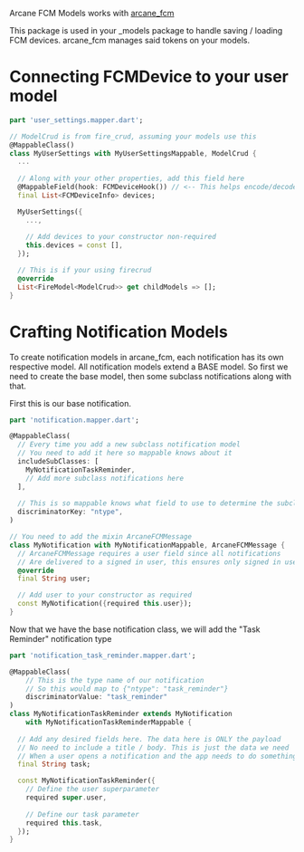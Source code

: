 Arcane FCM Models works with [arcane_fcm](https://pub.dev/packages/arcane_fcm)

This package is used in your _models package to handle saving / loading FCM devices. arcane_fcm manages said tokens on your models.

# Connecting FCMDevice to your user model
```dart
part 'user_settings.mapper.dart';

// ModelCrud is from fire_crud, assuming your models use this
@MappableClass()
class MyUserSettings with MyUserSettingsMappable, ModelCrud {
  ...
  
  // Along with your other properties, add this field here
  @MappableField(hook: FCMDeviceHook()) // <-- This helps encode/decode with dart mappable
  final List<FCMDeviceInfo> devices;

  MyUserSettings({
    ...,
    
    // Add devices to your constructor non-required
    this.devices = const [],
  });

  // This is if your using firecrud
  @override
  List<FireModel<ModelCrud>> get childModels => [];
}
```

# Crafting Notification Models
To create notification models in arcane_fcm, each notification has its own respective model. All notification models extend a BASE model. So first we need to create the base model, then some subclass notifications along with that.

First this is our base notification.
```dart
part 'notification.mapper.dart';

@MappableClass(
  // Every time you add a new subclass notification model
  // You need to add it here so mappable knows about it
  includeSubClasses: [
    MyNotificationTaskReminder,
    // Add more subclass notifications here
  ],
  
  // This is so mappable knows what field to use to determine the subclass
  discriminatorKey: "ntype",
)

// You need to add the mixin ArcaneFCMMessage
class MyNotification with MyNotificationMappable, ArcaneFCMMessage {
  // ArcaneFCMMessage requires a user field since all notifications
  // Are delivered to a signed in user, this ensures only signed in users see their notifications
  @override
  final String user;

  // Add user to your constructor as required
  const MyNotification({required this.user});
}
```

Now that we have the base notification class, we will add the "Task Reminder" notification type
```dart
part 'notification_task_reminder.mapper.dart';

@MappableClass(
    // This is the type name of our notification
    // So this would map to {"ntype": "task_reminder"}
    discriminatorValue: "task_reminder"
)
class MyNotificationTaskReminder extends MyNotification
    with MyNotificationTaskReminderMappable {
  
  // Add any desired fields here. The data here is ONLY the payload
  // No need to include a title / body. This is just the data we need
  // When a user opens a notification and the app needs to do something
  final String task;

  const MyNotificationTaskReminder({
    // Define the user superparameter
    required super.user,
    
    // Define our task parameter
    required this.task,
  });
}
```